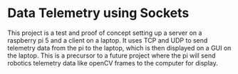 # Data Telemetry using Sockets
This project is a test and proof of concept setting up a server on a raspberry pi 5 and a client on a laptop. It uses TCP and UDP to send telemetry data from the pi to the laptop, which is then displayed on a GUI on the laptop. This is a precursor to a future project where the pi will send robotics telemetry data like openCV frames to the computer for display. 